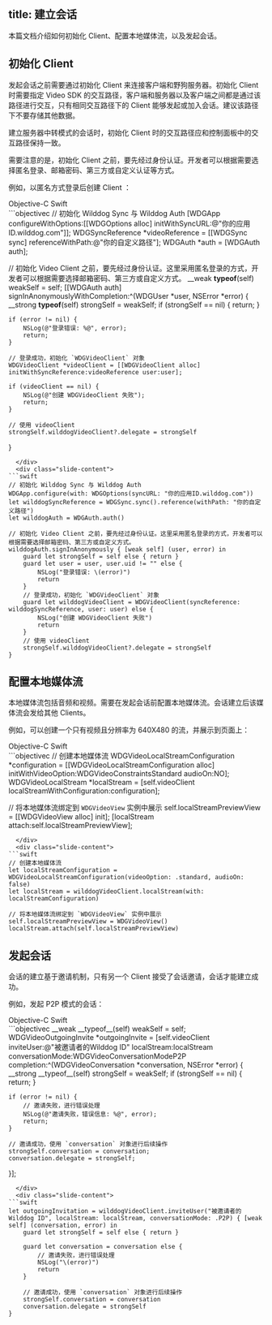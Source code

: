 ﻿title: 建立会话
---

本篇文档介绍如何初始化 Client、配置本地媒体流，以及发起会话。

## 初始化 Client

发起会话之前需要通过初始化 Client 来连接客户端和野狗服务器。初始化 Client 时需要指定 Video SDK 的交互路径，客户端和服务器以及客户端之间都是通过该路径进行交互，只有相同交互路径下的 Client 能够发起或加入会话。建议该路径下不要存储其他数据。

建立服务器中转模式的会话时，初始化 Client 时的交互路径应和控制面板中的交互路径保持一致。

需要注意的是，初始化 Client 之前，要先经过身份认证。开发者可以根据需要选择匿名登录、邮箱密码、第三方或自定义认证等方式。

例如，以匿名方式登录后创建 Client ：

<div class="slide">
  <div class='slide-title'>
    <span class="slide-tab tab-current">Objective-C</span>
    <span class="slide-tab">Swift</span>
  </div>
  <div class="slide-content slide-content-show">
```objectivec
// 初始化 Wilddog Sync 与 Wilddog Auth
[WDGApp configureWithOptions:[[WDGOptions alloc] initWithSyncURL:@"你的应用ID.wilddog.com"]];
WDGSyncReference *videoReference = [[WDGSync sync] referenceWithPath:@"你的自定义路径"];
WDGAuth *auth = [WDGAuth auth];

// 初始化 Video Client 之前，要先经过身份认证。这里采用匿名登录的方式，开发者可以根据需要选择邮箱密码、第三方或自定义方式。
__weak __typeof__(self) weakSelf = self;
[[WDGAuth auth] signInAnonymouslyWithCompletion:^(WDGUser *user, NSError *error) {
    __strong __typeof__(self) strongSelf = weakSelf;
    if (strongSelf == nil) {
        return;
    }

    if (error != nil) {
        NSLog(@"登录错误: %@", error);
        return;
    }

    // 登录成功，初始化 `WDGVideoClient` 对象
    WDGVideoClient *videoClient = [[WDGVideoClient alloc] initWithSyncReference:videoReference user:user];

    if (videoClient == nil) {
        NSLog(@"创建 WDGVideoClient 失败");
        return;
    }

    // 使用 videoClient
    strongSelf.wilddogVideoClient?.delegate = strongSelf
}
```
  </div>
  <div class="slide-content">
```swift
// 初始化 Wilddog Sync 与 Wilddog Auth
WDGApp.configure(with: WDGOptions(syncURL: "你的应用ID.wilddog.com"))
let wilddogSyncReference = WDGSync.sync().reference(withPath: "你的自定义路径")
let wilddogAuth = WDGAuth.auth()

// 初始化 Video Client 之前，要先经过身份认证。这里采用匿名登录的方式，开发者可以根据需要选择邮箱密码、第三方或自定义方式。
wilddogAuth.signInAnonymously { [weak self] (user, error) in
    guard let strongSelf = self else { return }
    guard let user = user, user.uid != "" else {
        NSLog("登录错误: \(error)")
        return
    }
    // 登录成功，初始化 `WDGVideoClient` 对象
    guard let wilddogVideoClient = WDGVideoClient(syncReference: wilddogSyncReference, user: user) else {
        NSLog("创建 WDGVideoClient 失败")
        return
    }
    // 使用 videoClient   
    strongSelf.wilddogVideoClient?.delegate = strongSelf
}
```
  </div>
</div>

## 配置本地媒体流

本地媒体流包括音频和视频。需要在发起会话前配置本地媒体流。会话建立后该媒体流会发给其他 Clients。

例如，可以创建一个只有视频且分辨率为 640X480 的流，并展示到页面上：

<div class="slide">
  <div class='slide-title'>
    <span class="slide-tab tab-current">Objective-C</span>
    <span class="slide-tab">Swift</span>
  </div>
  <div class="slide-content slide-content-show">
```objectivec
// 创建本地媒体流
WDGVideoLocalStreamConfiguration *configuration = [[WDGVideoLocalStreamConfiguration alloc] initWithVideoOption:WDGVideoConstraintsStandard audioOn:NO];
WDGVideoLocalStream *localStream = [self.videoClient localStreamWithConfiguration:configuration];

// 将本地媒体流绑定到 `WDGVideoView` 实例中展示
self.localStreamPreviewView = [[WDGVideoView alloc] init];
[localStream attach:self.localStreamPreviewView];
```
  </div>
  <div class="slide-content">
```swift
// 创建本地媒体流
let localStreamConfiguration = WDGVideoLocalStreamConfiguration(videoOption: .standard, audioOn: false)
let localStream = wilddogVideoClient.localStream(with: localStreamConfiguration)

// 将本地媒体流绑定到 `WDGVideoView` 实例中展示
self.localStreamPreviewView = WDGVideoView()
localStream.attach(self.localStreamPreviewView)

```
  </div>
</div>

## 发起会话

会话的建立基于邀请机制，只有另一个 Client 接受了会话邀请，会话才能建立成功。

例如，发起 P2P 模式的会话：

<div class="slide">
  <div class='slide-title'>
    <span class="slide-tab tab-current">Objective-C</span>
    <span class="slide-tab">Swift</span>
  </div>
  <div class="slide-content slide-content-show">
```objectivec
__weak __typeof__(self) weakSelf = self;
WDGVideoOutgoingInvite *outgoingInvite = [self.videoClient inviteUser:@"被邀请者的Wilddog ID" localStream:localStream conversationMode:WDGVideoConversationModeP2P completion:^(WDGVideoConversation *conversation, NSError *error) {
    __strong __typeof__(self) strongSelf = weakSelf;
    if (strongSelf == nil) {
        return;
    }

    if (error != nil) {
        // 邀请失败，进行错误处理
        NSLog(@"邀请失败，错误信息: %@", error);
        return;
    }

    // 邀请成功，使用 `conversation` 对象进行后续操作
    strongSelf.conversation = conversation;
    conversation.delegate = strongSelf;
}];
```
  </div>
  <div class="slide-content">
```swift
let outgoingInvitation = wilddogVideoClient.inviteUser("被邀请者的Wilddog ID", localStream: localStream, conversationMode: .P2P) { [weak self] (conversation, error) in
    guard let strongSelf = self else { return }

    guard let conversation = conversation else {
        // 邀请失败，进行错误处理
        NSLog("\(error)")
        return
    }

    // 邀请成功，使用 `conversation` 对象进行后续操作
    strongSelf.conversation = conversation
    conversation.delegate = strongSelf
}
```
  </div>
</div>

